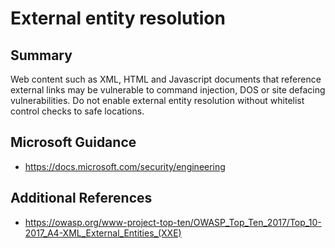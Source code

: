 # External entity resolution

## Summary

Web content such as XML, HTML and Javascript documents that reference external links may be 
vulnerable to command injection, DOS or site defacing vulnerabilities. Do not enable external 
entity resolution without whitelist control checks to safe locations.

## Microsoft Guidance

* https://docs.microsoft.com/security/engineering

## Additional References

* https://owasp.org/www-project-top-ten/OWASP_Top_Ten_2017/Top_10-2017_A4-XML_External_Entities_(XXE)
